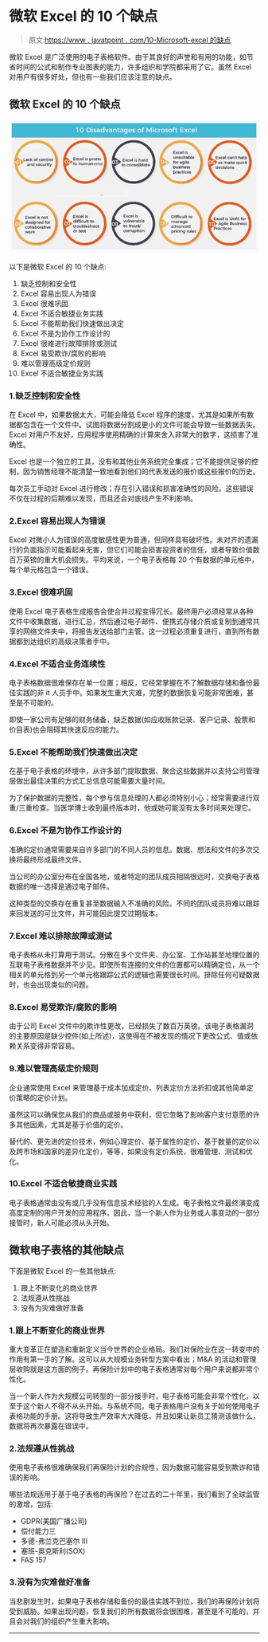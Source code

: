 # 微软 Excel 的 10 个缺点

> 原文:[https://www . javatpoint . com/10-Microsoft-excel 的缺点](https://www.javatpoint.com/10-disadvantages-of-microsoft-excel)

微软 Excel 是广泛使用的电子表格软件。由于其良好的声誉和有用的功能，如节省时间的公式和制作专业图表的能力，许多组织和学院都采用了它。虽然 Excel 对用户有很多好处，但也有一些我们应该注意的缺点。

## 微软 Excel 的 10 个缺点

![10 Disadvantages of Microsoft Excel](img/b95a0ae205de8a5a72677f15f01ea8bc.png)

以下是微软 Excel 的 10 个缺点:

1.  缺乏控制和安全性
2.  Excel 容易出现人为错误
3.  Excel 很难巩固
4.  Excel 不适合敏捷业务实践
5.  Excel 不能帮助我们快速做出决定
6.  Excel 不是为协作工作设计的
7.  Excel 很难进行故障排除或测试
8.  Excel 易受欺诈/腐败的影响
9.  难以管理高级定价规则
10.  Excel 不适合敏捷业务实践

### 1.缺乏控制和安全性

在 Excel 中，如果数据太大，可能会降低 Excel 程序的速度，尤其是如果所有数据都包含在一个文件中。试图将数据分割成更小的文件可能会导致一些数据丢失。Excel 对用户不友好，应用程序使用精确的计算来舍入非常大的数字，这损害了准确性。

Excel 也是一个独立的工具，没有和其他业务系统完全集成；它不能提供足够的控制，因为销售经理不能清楚一致地看到他们的代表发送的报价或这些报价的历史。

每次员工手动对 Excel 进行修改；存在引入错误和损害准确性的风险。这些错误不仅在过程的后期难以发现，而且还会对底线产生不利影响。

### 2.Excel 容易出现人为错误

Excel 对微小人为错误的高度敏感性更为普通，但同样具有破坏性。未对齐的遗漏行的负面指示可能看起来无害，但它们可能会损害投资者的信任，或者导致价值数百万英镑的重大机会损失。平均来说，一个电子表格每 20 个有数据的单元格中，每个单元格包含一个错误。

### 3.Excel 很难巩固

使用 Excel 电子表格生成报告会使合并过程变得冗长。最终用户必须经常从各种文件中收集数据，进行汇总，然后通过电子邮件、便携式存储介质或复制到通常共享的网络文件夹中，将报告发送给部门主管。这一过程必须重复进行，直到所有数据都到达组织的高级决策者手中。

### 4.Excel 不适合业务连续性

电子表格数据很难保存在单一位置；相反，它经常掌握在不了解数据存储和备份最佳实践的非 it 人员手中。如果发生重大灾难，完整的数据恢复可能非常困难，甚至是不可能的。

即使一家公司有足够的财务储备，缺乏数据(如应收账款记录、客户记录、股票和价目表)也会阻碍其快速反应的能力。

### 5.Excel 不能帮助我们快速做出决定

在基于电子表格的环境中，从许多部门提取数据、聚合这些数据并以支持公司管理层做出最佳决策的方式汇总信息可能需要大量时间。

为了保护数据的完整性，每个参与信息处理的人都必须特别小心；经常需要进行双重/三重检查。当医学博士收到最终版本时，他或她可能没有太多时间来处理它。

### 6.Excel 不是为协作工作设计的

准确的定价通常需要来自许多部门的不同人员的信息。数据、想法和文件的多次交换将最终形成最终文件。

当公司的办公室分布在全国各地，或者特定的团队成员相隔很远时，交换电子表格数据的唯一选择是通过电子邮件。

这种类型的交换存在重复甚至数据输入不准确的风险。不同的团队成员将难以跟踪来回发送的可比文件，并可能因此提交过期版本。

### 7.Excel 难以排除故障或测试

电子表格从未打算用于测试。分散在多个文件夹、办公室、工作站甚至地理位置的互联电子表格数据并不少见。即使所有连接的文件的位置都可以精确定位，从一个相关的单元格到另一个单元格跟踪公式的逻辑也需要很长时间。排除任何可疑数据时，也会出现类似的问题。

### 8.Excel 易受欺诈/腐败的影响

由于公司 Excel 文件中的欺诈性更改，已经损失了数百万英镑。该电子表格漏洞的主要原因是缺少控件(如上所述)，这使得在不被发现的情况下更改公式、值或依赖关系变得非常容易。

### 9.难以管理高级定价规则

企业通常使用 Excel 来管理基于成本加成定价、列表定价方法折扣或其他简单定价策略的定价计划。

虽然这可以确保您从我们的商品或服务中获利，但它忽略了影响客户支付意愿的许多其他因素，尤其是基于价值的定价。

替代的、更先进的定价技术，例如心理定价、基于属性的定价、基于数量的定价以及跨市场和国家的差异化定价，等等，如果没有定价系统，很难管理、测试和优化。

### 10.Excel 不适合敏捷商业实践

电子表格通常由没有或几乎没有信息技术经验的人生成。电子表格文件最终演变成高度定制的用户开发的应用程序。因此，当一个新人作为业务或人事变动的一部分接管时，新人可能必须从头开始。

## 微软电子表格的其他缺点

下面是微软 Excel 的一些其他缺点:

1.  跟上不断变化的商业世界
2.  法规遵从性挑战
3.  没有为灾难做好准备

### 1.跟上不断变化的商业世界

重大变革正在塑造和重新定义当今世界的企业格局。我们对保险业在这一转变中的作用有第一手的了解。这可以从大规模业务转型方案中看出；M&A 的活动和管理层收购就是这方面的例子。再保险计划中的电子表格通常对每个用户来说都非常个性化。

当一个新人作为大规模公司转型的一部分接手时，电子表格可能会非常个性化，以至于这个新人不得不从头开始。与系统不同，电子表格用户没有关于如何使用电子表格功能的手册。这将导致生产效率大大降低，并且如果让新员工猜测该做什么，数据将再次暴露在错误中。

### 2.法规遵从性挑战

使用电子表格很难确保我们再保险计划的合规性，因为数据可能容易受到欺诈和错误的影响。

哪些法规适用于基于电子表格的再保险？在过去的二十年里，我们看到了全球监管的激增，包括:

*   GDPR(美国广播公司)
*   偿付能力三
*   多德-弗兰克巴塞尔 III
*   塞班-奥克斯利(SOX)
*   FAS 157

### 3.没有为灾难做好准备

当悲剧发生时，如果电子表格存储和备份的最佳实践不到位，我们的再保险计划将受到威胁。如果出现问题，恢复我们的所有数据将会很困难，甚至是不可能的，并且会对我们的组织产生重大影响。

* * *